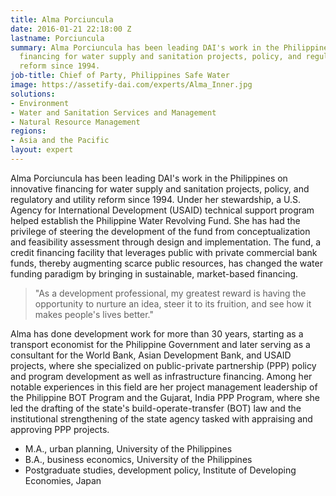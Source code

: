 ```yaml
---
title: Alma Porciuncula
date: 2016-01-21 22:18:00 Z
lastname: Porciuncula
summary: Alma Porciuncula has been leading DAI's work in the Philippines on innovative
  financing for water supply and sanitation projects, policy, and regulatory and utility
  reform since 1994.
job-title: Chief of Party, Philippines Safe Water
image: https://assetify-dai.com/experts/Alma_Inner.jpg
solutions:
- Environment
- Water and Sanitation Services and Management
- Natural Resource Management
regions:
- Asia and the Pacific
layout: expert
---
```


Alma Porciuncula has been leading DAI's work in the Philippines on innovative financing for water supply and sanitation projects, policy, and regulatory and utility reform since 1994. Under her stewardship, a U.S. Agency for International Development (USAID) technical support program helped establish the Philippine Water Revolving Fund. She has had the privilege of steering the development of the fund from conceptualization and feasibility assessment through design and implementation. The fund, a credit financing facility that leverages public with private commercial bank funds, thereby augmenting scarce public resources, has changed the water funding paradigm by bringing in sustainable, market-based financing.

> "As a development professional, my greatest reward is having the opportunity to nurture an idea, steer it to its fruition, and see how it makes people's lives better."

Alma has done development work for more than 30 years, starting as a transport economist for the Philippine Government and later serving as a consultant for the World Bank, Asian Development Bank, and USAID projects, where she specialized on public-private partnership (PPP) policy and program development as well as infrastructure financing. Among her notable experiences in this field are her project management leadership of the Philippine BOT Program and the Gujarat, India PPP Program, where she led the drafting of the state's build-operate-transfer (BOT) law and the institutional strengthening of the state agency tasked with appraising and approving PPP projects.  

* M.A., urban planning, University of the Philippines
* B.A., business economics, University of the Philippines
* Postgraduate studies, development policy, Institute of Developing Economies, Japan